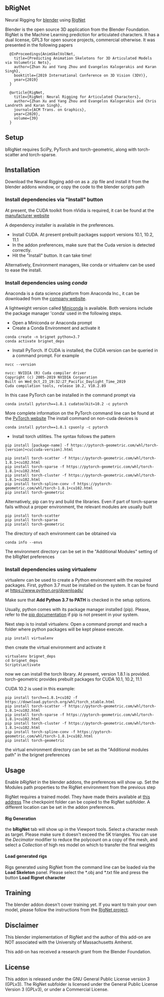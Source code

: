 bRigNet
---------
Neural Rigging for [blender](https://www.blender.org/ "Blender Home Page") using [RigNet](https://zhan-xu.github.io/rig-net/ "RigNet Home Page")

Blender is the open source 3D application from the Blender Foundation. RigNet is the Machine Learning prediction
for articulated characters. It has a dual license, GPL3 for open source projects, commercial otherwise.
It was presented in the following papers

``` 
  @InProceedings{AnimSkelVolNet,
    title={Predicting Animation Skeletons for 3D Articulated Models via Volumetric Nets},
    author={Zhan Xu and Yang Zhou and Evangelos Kalogerakis and Karan Singh},
    booktitle={2019 International Conference on 3D Vision (3DV)},
    year={2019}
  }
```

```
  @article{RigNet,
    title={RigNet: Neural Rigging for Articulated Characters},
    author={Zhan Xu and Yang Zhou and Evangelos Kalogerakis and Chris Landreth and Karan Singh},
    journal={ACM Trans. on Graphics},
    year={2020},
    volume={39}
  }
```


## Setup

bRigNet requires SciPy, PyTorch and torch-geometric, along with torch-scatter and torch-sparse.

## Installation

Download the Neural Rigging add-on as a .zip file and install it from the blender addons window,
or copy the code to the blender scripts path

### Install dependencies via "Install" button

At present, the CUDA toolkit from nVidia is required, it can be found at the
[manufacturer website](https://developer.nvidia.com)

A dependency installer is available in the preferences.

* Install CUDA. At present prebuilt packages support versions 10.1, 10.2, 11.1
* In the addon preferences, make sure that the Cuda version is detected correctly.
* Hit the "Install" button. It can take time!

Alternatively, Environment managers, like conda or virtualenv can be used to ease the install. 

### Install dependencies using *conda*

Anaconda is a data science platform from Anaconda Inc., it can be downloaded from the
[company website](https://www.anaconda.com/).

A lightweight version called [Miniconda](https://docs.conda.io/en/latest/miniconda.html) is available.
Both versions include the package manager 'conda' used in the following steps.

- Open a Miniconda or Anaconda prompt
- Create a Conda Environment and activate it

```
conda create -n brignet python=3.7
conda activate brignet_deps
```

- Install PyTorch. If CUDA is installed, the CUDA version can be queried in a command prompt. For example

```
nvcc --version
```
```
nvcc: NVIDIA (R) Cuda compiler driver
Copyright (c) 2005-2019 NVIDIA Corporation
Built on Wed_Oct_23_19:32:27_Pacific_Daylight_Time_2019
Cuda compilation tools, release 10.2, V10.2.89
```

In this case PyTorch can be installed in the command prompt via

```
conda install pytorch==1.8.1 cudatoolkit=10.2 -c pytorch
```

More complete information on the PyTorch command line can be found at the [PyTorch website](https://pytorch.org/)
The install command on non-cuda devices is

```
conda install pytorch==1.8.1 cpuonly -c pytorch
```

- Install torch utilities. The syntax follows the pattern

```
pip install [package-name] -f https://pytorch-geometric.com/whl/torch-[version]+cu[cuda-version].html
```

```
pip install torch-scatter -f https://pytorch-geometric.com/whl/torch-1.8.1+cu102.html
pip install torch-sparse -f https://pytorch-geometric.com/whl/torch-1.8.1+cu102.html
pip install torch-cluster -f https://pytorch-geometric.com/whl/torch-1.8.1+cu102.html
pip install torch-spline-conv -f https://pytorch-geometric.com/whl/torch-1.8.1+cu102.html
pip install torch-geometric
```

Alternatively, pip can try and build the libraries. Even if part of torch-sparse fails without a proper environment,
the relevant modules are usually built

```
pip install torch-scatter
pip install torch-sparse
pip install torch-geometric
```

The directory of each environment can be obtained via

```
conda info --envs
```

The environment directory can be set in the "Additional Modules" setting of the bRigNet preferences

### Install dependencies using virtualenv

virtualenv can be used to create a Python environment with the required packages.
First, python 3.7 must be installed on the system. It can be found at https://www.python.org/downloads/

Make sure that **Add Python 3.7 to PATH** is checked in the setup options.    

Usually, python comes with its package manager installed (pip). Please, refer
to the [pip documentation](https://pypi.org/project/pip/) if pip is not present in your system.

Next step is to install virtualenv. Open a command prompt and reach a folder where python packages will be kept
please execute.

```
pip install virtualenv
```

then create the virtual environment and activate it

```
virtualenv brignet_deps
cd brignet_deps
Scripts\activate
```

now we can install the torch library. At present, version 1.8.1 is provided.
torch-geometric provides prebuilt packages for CUDA 10.1, 10.2, 11.1

CUDA 10.2 is used in this example:

```
pip install torch==1.8.1+cu102 -f https://download.pytorch.org/whl/torch_stable.html
pip install torch-scatter -f https://pytorch-geometric.com/whl/torch-1.8.1+cu102.html
pip install torch-sparse -f https://pytorch-geometric.com/whl/torch-1.8.1+cu102.html
pip install torch-cluster -f https://pytorch-geometric.com/whl/torch-1.8.1+cu102.html
pip install torch-spline-conv -f https://pytorch-geometric.com/whl/torch-1.8.1+cu102.html
pip install torch-geometric
```

the virtual environment directory can be set as the "Additional modules path" in the brignet preferences

## Usage 
Enable *bRigNet* in the blender addons, the preferences will show up.
Set the Modules path properties to the RigNet environment from the previous step

RigNet requires a trained model. They have made theirs available at [this address](https://umass-my.sharepoint.com/:u:/g/personal/zhanxu_umass_edu/EYKLCvYTWFJArehlo3-H2SgBABnY08B4k5Q14K7H1Hh0VA)
The checkpoint folder can be copied to the RigNet subfolder.
A different location can be set in the addon preferences.

#### Rig Generation

the **bRigNet** tab will show up in the Viewport tools. Select a character mesh as target.
Please make sure it doesn't exceed the 5K triangles. You can use the *Decimator* modifier
to reduce the polycount on a copy of the mesh, and select a *Collection* of high res model
on which to transfer the final weights  

#### Load generated rigs

Rigs generated using RigNet from the command line can be loaded via the **Load Skeleton** panel.
Please select the *.obj and *.txt file and press the button **Load Rignet character**

## Training

The blender addon doesn't cover training yet. If you want to train your own model, please follow the instructions
from the [RigNet project](https://github.com/zhan-xu/RigNet#training).

## Disclaimer

This blender implementation of RigNet and the author of this add-on are NOT associated with the University of
Massachusetts Amherst.

This add-on has received a research grant from the Blender Foundation.   

## License

This addon is released under the GNU General Public License version 3 (GPLv3).
The RigNet subfolder is licensed under the General Public License Version 3 (GPLv3), or under a Commercial License.
